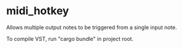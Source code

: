 # midi_hotkey
Allows multiple output notes to be triggered from a single input note.

To compile VST, run "cargo bundle" in project root.
